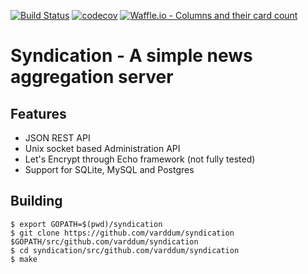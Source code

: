 [![Build Status](https://travis-ci.org/varddum/syndication.svg?branch=master)](https://travis-ci.org/varddum/syndication)
[![codecov](https://codecov.io/gh/varddum/syndication/branch/master/graph/badge.svg)](https://codecov.io/gh/varddum/syndication)
[![Waffle.io - Columns and their card count](https://badge.waffle.io/varddum/syndication.svg?columns=all)](http://waffle.io/varddum/syndication)

# Syndication - A simple news aggregation server

## Features
* JSON REST API
* Unix socket based Administration API
* Let's Encrypt through Echo framework (not fully tested)
* Support for SQLite, MySQL and Postgres

## Building

```
$ export GOPATH=$(pwd)/syndication
$ git clone https://github.com/varddum/syndication $GOPATH/src/github.com/varddum/syndication
$ cd syndication/src/github.com/varddum/syndication
$ make
```
